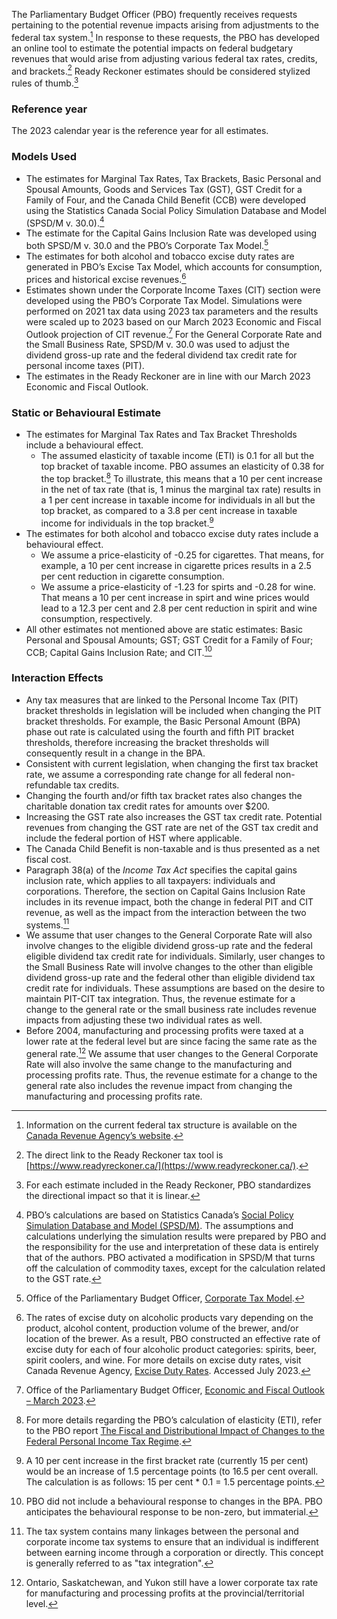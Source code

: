 The Parliamentary Budget Officer (PBO) frequently receives requests pertaining to the potential revenue impacts arising from adjustments to the federal tax system.[^1] In response to these requests, the PBO has developed an online tool to estimate the potential impacts on federal budgetary revenues that would arise from adjusting various federal tax rates, credits, and brackets.[^2] Ready Reckoner estimates should be considered stylized rules of thumb.[^3]

### Reference year

The 2023 calendar year is the reference year for all estimates.

### Models Used

- The estimates for Marginal Tax Rates, Tax Brackets, Basic Personal and Spousal Amounts, Goods and Services Tax (GST), GST Credit for a Family of Four, and the Canada Child Benefit (CCB) were developed using the Statistics Canada Social Policy Simulation Database and Model (SPSD/M v. 30.0).[^4]
- The estimate for the Capital Gains Inclusion Rate was developed using both SPSD/M v. 30.0 and the PBO’s Corporate Tax Model.[^5]
- The estimates for both alcohol and tobacco excise duty rates are generated in PBO’s Excise Tax Model, which accounts for consumption, prices and historical excise revenues.[^6]
- Estimates shown under the Corporate Income Taxes (CIT) section were developed using the PBO’s Corporate Tax Model. Simulations were performed on 2021 tax data using 2023 tax parameters and the results were scaled up to 2023 based on our March 2023 Economic and Fiscal Outlook projection of CIT revenue.[^7] For the General Corporate Rate and the Small Business Rate, SPSD/M v. 30.0 was used to adjust the dividend gross-up rate and the federal dividend tax credit rate for personal income taxes (PIT).
- The estimates in the Ready Reckoner are in line with our March 2023 Economic and Fiscal Outlook.

### Static or Behavioural Estimate

- The estimates for Marginal Tax Rates and Tax Bracket Thresholds include a behavioural effect.
  - The assumed elasticity of taxable income (ETI) is 0.1 for all but the top bracket of taxable income. PBO assumes an elasticity of 0.38 for the top bracket.[^8] To illustrate, this means that a 10 per cent increase in the net of tax rate (that is, 1 minus the marginal tax rate) results in a 1 per cent increase in taxable income for individuals in all but the top bracket, as compared to a 3.8 per cent increase in taxable income for individuals in the top bracket.[^9]
- The estimates for both alcohol and tobacco excise duty rates include a behavioural effect.
  - We assume a price-elasticity of -0.25 for cigarettes. That means, for example, a 10 per cent increase in cigarette prices results in a 2.5 per cent reduction in cigarette consumption.
  - We assume a price-elasticity of -1.23 for spirts and -0.28 for wine. That means a 10 per cent increase in spirt and wine prices would lead to a 12.3 per cent and 2.8 per cent reduction in spirit and wine consumption, respectively.
- All other estimates not mentioned above are static estimates:  Basic Personal and Spousal Amounts; GST; GST Credit for a Family of Four; CCB; Capital Gains Inclusion Rate; and CIT.[^10]

### Interaction Effects

- Any tax measures that are linked to the Personal Income Tax (PIT) bracket thresholds in legislation will be included when changing the PIT bracket thresholds. For example, the Basic Personal Amount (BPA) phase out rate is calculated using the fourth and fifth PIT bracket thresholds, therefore increasing the bracket thresholds will consequently result in a change in the BPA.
- Consistent with current legislation, when changing the first tax bracket rate, we assume a corresponding rate change for all federal non-refundable tax credits. 
- Changing the fourth and/or fifth tax bracket rates also changes the charitable donation tax credit rates for amounts over $200.
- Increasing the GST rate also increases the GST tax credit rate. Potential revenues from changing the GST rate are net of the GST tax credit and include the federal portion of HST where applicable.
- The Canada Child Benefit is non-taxable and is thus presented as a net fiscal cost.
- Paragraph 38(a) of the *Income Tax Act* specifies the capital gains inclusion rate, which applies to all taxpayers: individuals and corporations. Therefore, the section on Capital Gains Inclusion Rate includes in its revenue impact, both the change in federal PIT and CIT revenue, as well as the impact from the interaction between the two systems.[^11] 
- We assume that user changes to the General Corporate Rate will also involve changes to the eligible dividend gross-up rate and the federal eligible dividend tax credit rate for individuals. Similarly, user changes to the Small Business Rate will involve changes to the other than eligible dividend gross-up rate and the federal other than eligible dividend tax credit rate for individuals. These assumptions are based on the desire to maintain PIT-CIT tax integration. Thus, the revenue estimate for a change to the general rate or the small business rate includes revenue impacts from adjusting these two individual rates as well.
- Before 2004, manufacturing and processing profits were taxed at a lower rate at the federal level but are since facing the same rate as the general rate.[^12]  We assume that user changes to the General Corporate Rate will also involve the same change to the manufacturing and processing profits rate. Thus, the revenue estimate for a change to the general rate also includes the revenue impact from changing the manufacturing and processing profits rate.

[^1]: Information on the current federal tax structure is available on the [Canada Revenue Agency’s website](https://www.canada.ca/en/revenue-agency/services/tax/rates.html).
[^2]: The direct link to the Ready Reckoner tax tool is [https://www.readyreckoner.ca/](https://www.readyreckoner.ca/).
[^3]: For each estimate included in the Ready Reckoner, PBO standardizes the directional impact so that it is linear.
[^4]: PBO’s calculations are based on Statistics Canada’s [Social Policy Simulation Database and Model (SPSD/M)](https://www.statcan.gc.ca/eng/microsimulation/spsdm/spsdm). The assumptions and calculations underlying the simulation results were prepared by PBO and the responsibility for the use and interpretation of these data is entirely that of the authors. PBO activated a modification in SPSD/M that turns off the calculation of commodity taxes, except for the calculation related to the GST rate.
[^5]: Office of the Parliamentary Budget Officer, [Corporate Tax Model](https://www.pbo-dpb.ca/en/publications/LIBARC-1617-334--corporate-tax-model--modele-simulation-impot-societes).
[^6]: The rates of excise duty on alcoholic products vary depending on the product, alcohol content, production volume of the brewer, and/or location of the brewer. As a result, PBO constructed an effective rate of excise duty for each of four alcoholic product categories: spirits, beer, spirit coolers, and wine. For more details on excise duty rates, visit Canada Revenue Agency, [Excise Duty Rates](https://www.canada.ca/en/revenue-agency/services/forms-publications/publications/edrates/excise-duty-rates.html). Accessed July 2023.
[^7]: Office of the Parliamentary Budget Officer, [Economic and Fiscal Outlook – March 2023](https://www.pbo-dpb.ca/en/publications/RP-2223-025-S--economic-fiscal-outlook-march-2023--perspectives-economiques-financieres-mars-2023).
[^8]: For more details regarding the PBO’s calculation of elasticity (ETI), refer to the PBO report [The Fiscal and Distributional Impact of Changes to the Federal Personal Income Tax Regime](https://www.pbo-dpb.ca/en/publications/LIBARC-1516-297--the-fiscal-and-distributional-impact-of--incidence-financiere-et-effet-de-repartition).
[^9]: A 10 per cent increase in the first bracket rate (currently 15 per cent) would be an increase of 1.5 percentage points (to 16.5 per cent overall. The calculation is as follows: 15 per cent * 0.1 = 1.5 percentage points.
[^10]: PBO did not include a behavioural response to changes in the BPA. PBO anticipates the behavioural response to be non-zero, but immaterial.
[^11]: The tax system contains many linkages between the personal and corporate income tax systems to ensure that an individual is indifferent between earning income through a corporation or directly. This concept is generally referred to as "tax integration".
[^12]: Ontario, Saskatchewan, and Yukon still have a lower corporate tax rate for manufacturing and processing profits at the provincial/territorial level. 
